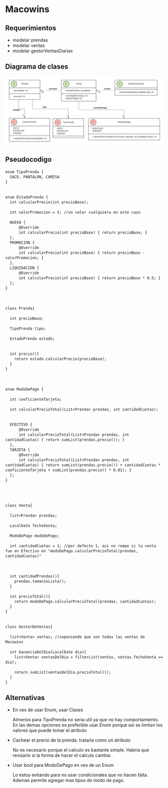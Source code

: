 # Macowins


## Requerimientos

  * modelar prendas
  * modelar ventas
  * modelar gestorVentasDiarias


## Diagrama de clases

<p align="center"> 
<img src="DDS 2021 - Macowins.png">
</p>


## Pseudocodigo

~~~
enum TipoPrenda {
  SACO, PANTALON, CAMISA
}


enum EstadoPrenda {
  int calcularPrecio(int precioBase);
    
  int valorPromocion = 5; //un valor cualquiera en este caso
    
  NUEVA {
      @Override
      int calcularPrecio(int precioBase) { return precioBase; }
  }, 
  PROMOCION {
      @Override
      int calcularPrecio(int precioBase) { return precioBase - valorPromocion; } 
  },
  LIQUIDACION {
      @Override
      int calcularPrecio(int precioBase) { return precioBase * 0.5; }
  };
}



class Prenda{

  int precioBase;

  TipoPrenda tipo;

  EstadoPrenda estado;


  int precio(){
    return estado.calcularPrecio(precioBase);
  }
}



enum ModoDePago {

  int coeficienteTarjeta;

  int calcularPrecioTotal(List<Prenda> prendas, int cantidadCuotas);
    
    
  EFECTIVO {
      @Override
      int calcularPrecioTotal(List<Prenda> prendas, int cantidadCuotas) { return sumList(prendas.precio()); }
  }, 
  TARJETA {
      @Override
      int calcularPrecioTotal(List<Prenda> prendas, int cantidadCuotas) { return sumList(prendas.precio()) + cantidadCuotas * coeficienteTarjeta + sumList(prendas.precio() * 0.01); } 
  };
}




class Venta{

  list<Prenda> prendas;
  
  LocalDate fechaVenta;
      
  ModoDePago modoDePago;
  
  int cantidadCuotas = 1; //por defecto 1, asi no rompe si la venta fue en Efectivo en "modoDePago.calcularPrecioTotal(prendas, cantidadCuotas)"
  
  
  
  int cantidadPrendas(){
    prendas.tamanioLista();
  }
  
  int precioTotal(){
    return modoDePago.calcularPrecioTotal(prendas, cantidadCuotas);
  }
}


class GestorDeVentas{

  list<Venta> ventas; //suponiendo que son todas las ventas de Macowins
  
  int GananciaDelDia(LocalDate dia){
    list<Venta> ventasDelDia = filterList(ventas, ventas.fechaVenta == dia);
    
    return sumList(ventasDelDia.precioTotal());
  }
}
~~~


## Alternativas

* En ves de usar Enum, usar Clases

  Almenos para TipoPrenda no seria util ya que no hay comportamiento. En las demas opciones es preferible usar Enum porque asi se limitan los valores que puede tomar el atributo

* Cachear el precio de la prenda. tratarla como un atributo

  No es necesario porque el calculo es bastante simple. Habria que revisarlo si la forma de hacer el calculo cambia

* Usar bool para ModoDePago en ves de un Enum

  Lo estoy evitando para no usar condicionales que no hacen falta. Ademas permite agregar mas tipos de modo de pago.

